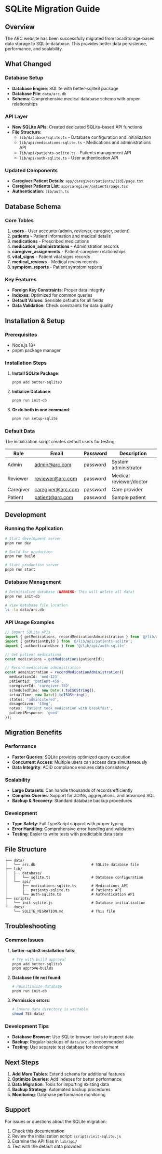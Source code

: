 # SQLite Migration Guide

## Overview

The ARC website has been successfully migrated from localStorage-based data storage to SQLite database. This provides better data persistence, performance, and scalability.

## What Changed

### Database Setup
- **Database Engine**: SQLite with better-sqlite3 package
- **Database File**: `data/arc.db`
- **Schema**: Comprehensive medical database schema with proper relationships

### API Layer
- **New SQLite APIs**: Created dedicated SQLite-based API functions
- **File Structure**:
  - `lib/database/sqlite.ts` - Database configuration and initialization
  - `lib/api/medications-sqlite.ts` - Medications and administrations API
  - `lib/api/patients-sqlite.ts` - Patients management API
  - `lib/api/auth-sqlite.ts` - User authentication API

### Updated Components
- **Caregiver Patient Details**: `app/caregiver/patients/[id]/page.tsx`
- **Caregiver Patients List**: `app/caregiver/patients/page.tsx`
- **Authentication**: `lib/auth.ts`

## Database Schema

### Core Tables
1. **users** - User accounts (admin, reviewer, caregiver, patient)
2. **patients** - Patient information and medical details
3. **medications** - Prescribed medications
4. **medication_administrations** - Administration records
5. **caregiver_assignments** - Patient-caregiver relationships
6. **vital_signs** - Patient vital signs records
7. **medical_reviews** - Medical review records
8. **symptom_reports** - Patient symptom reports

### Key Features
- **Foreign Key Constraints**: Proper data integrity
- **Indexes**: Optimized for common queries
- **Default Values**: Sensible defaults for all fields
- **Data Validation**: Check constraints for data quality

## Installation & Setup

### Prerequisites
- Node.js 18+ 
- pnpm package manager

### Installation Steps

1. **Install SQLite Package**:
   ```bash
   pnpm add better-sqlite3
   ```

2. **Initialize Database**:
   ```bash
   pnpm run init-db
   ```

3. **Or do both in one command**:
   ```bash
   pnpm run setup-sqlite
   ```

### Default Data

The initialization script creates default users for testing:

| Role | Email | Password | Description |
|------|-------|----------|-------------|
| Admin | admin@arc.com | password | System administrator |
| Reviewer | reviewer@arc.com | password | Medical reviewer/doctor |
| Caregiver | caregiver@arc.com | password | Care provider |
| Patient | patient@arc.com | password | Sample patient |

## Development

### Running the Application

```bash
# Start development server
pnpm run dev

# Build for production
pnpm run build

# Start production server
pnpm run start
```

### Database Management

```bash
# Reinitialize database (WARNING: This will delete all data)
pnpm run init-db

# View database file location
ls -la data/arc.db
```

### API Usage Examples

```typescript
// Import SQLite APIs
import { getMedications, recordMedicationAdministration } from '@/lib/api/medications-sqlite';
import { getPatientById } from '@/lib/api/patients-sqlite';
import { authenticateUser } from '@/lib/api/auth-sqlite';

// Get patient medications
const medications = getMedications(patientId);

// Record medication administration
const administration = recordMedicationAdministration({
  medicationId: 'med-123',
  patientId: 'patient-456',
  caregiverId: 'caregiver-789',
  scheduledTime: new Date().toISOString(),
  actualTime: new Date().toISOString(),
  status: 'administered',
  dosageGiven: '10mg',
  notes: 'Patient took medication with breakfast',
  patientResponse: 'good'
});
```

## Migration Benefits

### Performance
- **Faster Queries**: SQLite provides optimized query execution
- **Concurrent Access**: Multiple users can access data simultaneously
- **Data Integrity**: ACID compliance ensures data consistency

### Scalability
- **Large Datasets**: Can handle thousands of records efficiently
- **Complex Queries**: Support for JOINs, aggregations, and advanced SQL
- **Backup & Recovery**: Standard database backup procedures

### Development
- **Type Safety**: Full TypeScript support with proper typing
- **Error Handling**: Comprehensive error handling and validation
- **Testing**: Easier to write tests with predictable data state

## File Structure

```
├── data/
│   └── arc.db                          # SQLite database file
├── lib/
│   ├── database/
│   │   └── sqlite.ts                   # Database configuration
│   └── api/
│       ├── medications-sqlite.ts       # Medications API
│       ├── patients-sqlite.ts          # Patients API
│       └── auth-sqlite.ts              # Authentication API
├── scripts/
│   └── init-sqlite.js                  # Database initialization
└── docs/
    └── SQLITE_MIGRATION.md             # This file
```

## Troubleshooting

### Common Issues

1. **better-sqlite3 installation fails**:
   ```bash
   # Try with build approval
   pnpm add better-sqlite3
   pnpm approve-builds
   ```

2. **Database file not found**:
   ```bash
   # Reinitialize database
   pnpm run init-db
   ```

3. **Permission errors**:
   ```bash
   # Ensure data directory is writable
   chmod 755 data/
   ```

### Development Tips

- **Database Browser**: Use SQLite browser tools to inspect data
- **Backup**: Regular backups of `data/arc.db` recommended
- **Testing**: Use separate test database for development

## Next Steps

1. **Add More Tables**: Extend schema for additional features
2. **Optimize Queries**: Add indexes for better performance
3. **Data Migration**: Tools for importing existing data
4. **Backup Strategy**: Automated backup procedures
5. **Monitoring**: Database performance monitoring

## Support

For issues or questions about the SQLite migration:
1. Check this documentation
2. Review the initialization script: `scripts/init-sqlite.js`
3. Examine the API files in `lib/api/`
4. Test with the default data provided

